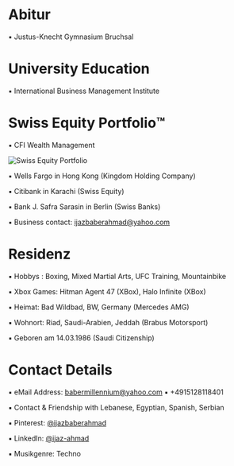 # Abitur

▪︎ Justus-Knecht Gymnasium Bruchsal

# University Education

▪︎ International Business Management Institute

# Swiss Equity Portfolio™️

▪ CFI Wealth Management 
 
![Swiss Equity Portfolio](https://user-images.githubusercontent.com/95079463/165912016-2034be7d-1fee-44ce-aa9e-ff7b36432359.png)

▪︎ Wells Fargo in Hong Kong (Kingdom Holding Company)

▪︎ Citibank in Karachi (Swiss Equity)

▪︎ Bank J. Safra Sarasin in Berlin (Swiss Banks)

▪︎ Business contact: ijazbaberahmad@yahoo.com 

# Residenz 

▪︎ Hobbys : Boxing, Mixed Martial Arts, UFC Training, Mountainbike

▪︎ Xbox Games: Hitman Agent 47 (XBox), Halo Infinite (XBox)

▪︎ Heimat: Bad Wildbad, BW, Germany (Mercedes AMG)

▪︎ Wohnort: Riad, Saudi-Arabien, Jeddah (Brabus Motorsport)

▪︎ Geboren am 14.03.1986  (Saudi Citizenship)


# Contact Details 

▪︎ eMail Address: babermillennium@yahoo.com ▪︎ +4915128118401 

▪︎ Contact & Friendship with Lebanese, Egyptian, Spanish, Serbian

▪︎ Pinterest: [@ijazbaberahmad](https://www.pinterest.de/ijazbaberahmad/)

▪︎ LinkedIn: [@ijaz-ahmad](https://www.linkedin.com/in/ijaz-ahmad-69677b13a/)

▪︎ Musikgenre: Techno 



